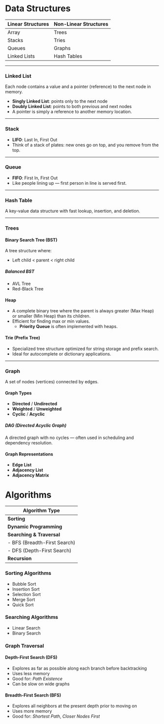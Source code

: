 # Data Structures

| Linear Structures | Non-Linear Structures |
|-------------------|------------------------|
| Array             | Trees                  |
| Stacks            | Tries                  |
| Queues            | Graphs                 |
| Linked Lists      | Hash Tables            |

---

### Linked List

Each node contains a value and a pointer (reference) to the next node in memory.

- **Singly Linked List**: points only to the next node  
- **Doubly Linked List**: points to both previous and next nodes  
- A pointer is simply a reference to another memory location.

---

### Stack

- **LIFO**: Last In, First Out  
- Think of a stack of plates: new ones go on top, and you remove from the top.

---

### Queue

- **FIFO**: First In, First Out  
- Like people lining up — first person in line is served first.

---

### Hash Table

A key-value data structure with fast lookup, insertion, and deletion.

---

### Trees

#### Binary Search Tree (BST)

A tree structure where:
- Left child < parent < right child

##### Balanced BST
- AVL Tree
- Red-Black Tree

#### Heap

- A complete binary tree where the parent is always greater (Max Heap) or smaller (Min Heap) than its children.
- Efficient for finding max or min values.
  - **Priority Queue** is often implemented with heaps.

#### Trie (Prefix Tree)

- Specialized tree structure optimized for string storage and prefix search.
- Ideal for autocomplete or dictionary applications.

---

### Graph

A set of nodes (vertices) connected by edges.

#### Graph Types

- **Directed** / **Undirected**
- **Weighted** / **Unweighted**
- **Cyclic** / **Acyclic**

##### DAG (Directed Acyclic Graph)

A directed graph with no cycles — often used in scheduling and dependency resolution.

#### Graph Representations

- **Edge List**
- **Adjacency List**
- **Adjacency Matrix**


# Algorithms

| Algorithm Type             |
|----------------------------|
| **Sorting**                |
| **Dynamic Programming**    |
| **Searching & Traversal**  |
| - BFS (Breadth-First Search) |
| - DFS (Depth-First Search)  |
| **Recursion**              |


### Sorting Algorithms

- Bubble Sort
- Insertion Sort
- Selection Sort
- Merge Sort
- Quick Sort

### Searching Algorithms

- Linear Search
- Binary Search

### Graph Traversal

#### Depth-First Search (DFS)
- Explores as far as possible along each branch before backtracking
- Uses less memory
- Good for: *Path Existence*
- Can be slow on wide graphs

#### Breadth-First Search (BFS)
- Explores all neighbors at the present depth prior to moving on
- Uses more memory
- Good for: *Shortest Path*, *Closer Nodes First*
